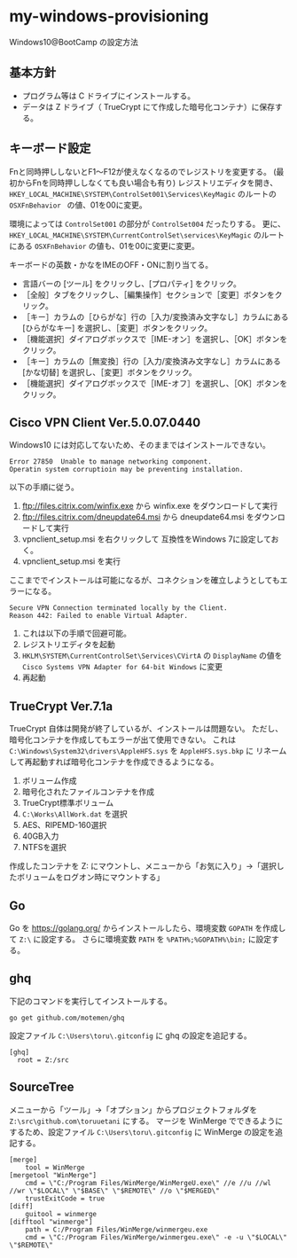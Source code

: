 # my-windows-provisioning
Windows10@BootCamp の設定方法


## 基本方針
- プログラム等は C ドライブにインストールする。
- データは Z ドライブ（ TrueCrypt にて作成した暗号化コンテナ）に保存する。


## キーボード設定
Fnと同時押ししないとF1～F12が使えなくなるのでレジストリを変更する。
(最初からFnを同時押ししなくても良い場合も有り)
レジストリエディタを開き、 ```HKEY_LOCAL_MACHINE\SYSTEM\ControlSet001\Services\KeyMagic``` のルートの ```OSXFnBehavior ``` の値、01を00に変更。

環境によっては ```ControlSet001``` の部分が ```ControlSet004``` だったりする。
更に、 ```HKEY_LOCAL_MACHINE\SYSTEM\CurrentControlSet\services\KeyMagic``` のルートにある ```OSXFnBehavior```  の値も、01を00に変更に変更。

キーボードの英数・かなをIMEのOFF・ONに割り当てる。
* 言語バーの [ツール] をクリックし、[プロパティ] をクリック。
* ［全般］タブをクリックし、［編集操作］セクションで［変更］ボタンをクリック。
* ［キー］カラムの［ひらがな］行の［入力/変換済み文字なし］カラムにある [ひらがなキー] を選択し、［変更］ボタンをクリック。
 * ［機能選択］ダイアログボックスで［IME-オン］を選択し、［OK］ボタンをクリック。
* ［キー］カラムの［無変換］行の［入力/変換済み文字なし］カラムにある [かな切替] を選択し、［変更］ボタンをクリック。
 * ［機能選択］ダイアログボックスで［IME-オフ］を選択し、［OK］ボタンをクリック。


## Cisco VPN Client Ver.5.0.07.0440
Windows10 には対応してないため、そのままではインストールできない。
```
Error 27850  Unable to manage networking component. 
Operatin system corruptioin may be preventing installation. 
```

以下の手順に従う。

1. ftp://files.citrix.com/winfix.exe から winfix.exe をダウンロードして実行
1. ftp://files.citrix.com/dneupdate64.msi から dneupdate64.msi をダウンロードして実行
1. vpnclient_setup.msi を右クリックして 互換性をWindows 7に設定しておく。
1. vpnclient_setup.msi を実行

ここまででインストールは可能になるが、コネクションを確立しようとしてもエラーになる。
```
Secure VPN Connection terminated locally by the Client.
Reason 442: Failed to enable Virtual Adapter.
```

1. これは以下の手順で回避可能。
1. レジストリエディタを起動
1. `HKLM\SYSTEM\CurrentControlSet\Services\CVirtA` の `DisplayName` の値を
   `Cisco Systems VPN Adapter for 64-bit Windows` に変更
1. 再起動


## TrueCrypt Ver.7.1a
TrueCrypt 自体は開発が終了しているが、インストールは問題ない。
ただし、暗号化コンテナを作成してもエラーが出て使用できない。
これは `C:\Windows\System32\drivers\AppleHFS.sys` を `AppleHFS.sys.bkp` に
リネームして再起動すれば暗号化コンテナを作成できるようになる。

1. ボリューム作成
2. 暗号化されたファイルコンテナを作成
3. TrueCrypt標準ボリューム
4. ```C:\Works\AllWork.dat``` を選択
5. AES、RIPEMD-160選択
6. 40GB入力
7. NTFSを選択

作成したコンテナを Z: にマウントし、メニューから「お気に入り」->「選択したボリュームをログオン時にマウントする」



## Go
Go を https://golang.org/ からインストールしたら、環境変数 `GOPATH` を作成して `Z:\` に設定する。
さらに環境変数 `PATH` を `%PATH%;%GOPATH%\bin;` に設定する。



## ghq
下記のコマンドを実行してインストールする。
```
go get github.com/motemen/ghq
```

設定ファイル `C:\Users\toru\.gitconfig` に ghq の設定を追記する。
```
[ghq]
  root = Z:/src
```

## SourceTree
メニューから「ツール」->「オプション」からプロジェクトフォルダを ```Z:\src\github.com\toruuetani``` にする。
マージを WinMerge でできるようにするため、設定ファイル `C:\Users\toru\.gitconfig` に WinMerge の設定を追記する。

```
[merge]
	tool = WinMerge
[mergetool "WinMerge"]
    cmd = \"C:/Program Files/WinMerge/WinMergeU.exe\" //e //u //wl //wr \"$LOCAL\" \"$BASE\" \"$REMOTE\" //o \"$MERGED\"
    trustExitCode = true
[diff]
	guitool = winmerge
[difftool "winmerge"]
	path = C:/Program Files/WinMerge/winmergeu.exe
	cmd = \"C:/Program Files/WinMerge/winmergeu.exe\" -e -u \"$LOCAL\" \"$REMOTE\"
```

